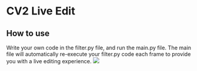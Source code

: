# CV2 Live Edit

## How to use

Write your own code in the filter.py file, and run the main.py file.
The main file will automatically re-execute your filter.py code each
frame to provide you with a live editing experience.
![](https://github.com/Machine-builder/CV2-Live-Edit/blob/main/)
